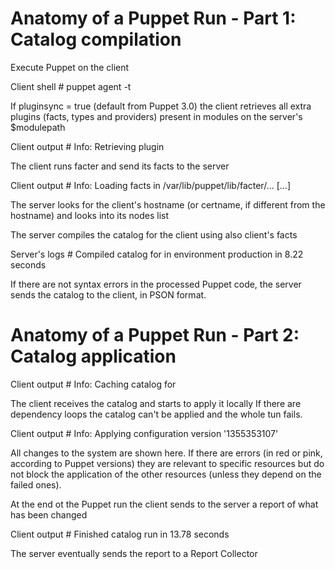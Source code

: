 
# Anatomy of a Puppet Run - Part 1: Catalog compilation

Execute Puppet on the client

Client shell # puppet agent -t

If pluginsync = true (default from Puppet 3.0) the client retrieves all extra plugins (facts, types and providers) present in modules on the server's $modulepath

Client output # Info: Retrieving plugin

The client runs facter and send its facts to the server

Client output # Info: Loading facts in /var/lib/puppet/lib/facter/... [...]

The server looks for the client's hostname (or certname, if different from the hostname) and looks into its nodes list

The server compiles the catalog for the client using also client's facts

Server's logs # Compiled catalog for <client> in environment production in 8.22 seconds

If there are not syntax errors in the processed Puppet code, the server sends the catalog to the client, in PSON format.

# Anatomy of a Puppet Run - Part 2: Catalog application

Client output # Info: Caching catalog for <client>

The client receives the catalog and starts to apply it locally
If there are dependency loops the catalog can't be applied and the whole tun fails.

Client output # Info: Applying configuration version '1355353107'

All changes to the system are shown here. If there are errors (in red or pink, according to Puppet versions) they are relevant to specific resources but do not block the application of the other resources (unless they depend on the failed ones).

At the end ot the Puppet run the client sends to the server a report of what has been changed

Client output # Finished catalog run in 13.78 seconds

The server eventually sends the report to a Report Collector
